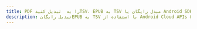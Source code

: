 ---title: PDF را به  تبدیل کنیدTSV، EPUB به TSV مبدل رایگان یا Android SDKdescription: تبدیل رایگانEPUB به TSV با استفاده از Android Cloud APIs & SDK همچنین اسناد PDF را در Cloud ایجاد، ویرایش و رندر کنید.---
